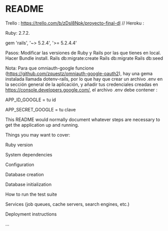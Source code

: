 # README

Trello : https://trello.com/b/zDsl8Npk/proyecto-final-dl // Heroku :

Ruby: 2.7.2.

gem 'rails', '~> 5.2.4', '>= 5.2.4.4'

Pasos:
Modificar las versiones de Ruby y Rails por las que tienes en local.
Hacer Bundle install.
Rails db:migrate:create
Rails db:migrate
Rails db:seed

Nota: Para que omniauth-google funcione (https://github.com/zquestz/omniauth-google-oauth2), hay una gema instalada llamada dotenv-rails, por lo que hay que crear un archivo .env en la sección general de la aplicación, y añadir tus credenciales creadas en https://console.developers.google.com/, el archivo .env debe contener :

APP_ID_GOOGLE = tu id

APP_SECRET_GOOGLE = tu clave

This README would normally document whatever steps are necessary to get the application up and running.

Things you may want to cover:

Ruby version

System dependencies

Configuration

Database creation

Database initialization

How to run the test suite

Services (job queues, cache servers, search engines, etc.)

Deployment instructions

...
